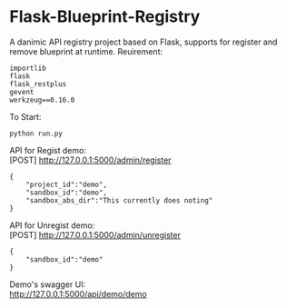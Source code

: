 # Flask-Blueprint-Registry
A danimic API registry project based on Flask, supports for register and remove blueprint at runtime.
Reuirement:  
```
importlib
flask
flask_restplus
gevent
werkzeug==0.16.0
```
To Start:
```
python run.py
```

API for Regist  demo:  
[POST] http://127.0.0.1:5000/admin/register  
```
{
    "project_id":"demo",
    "sandbox_id":"demo",
    "sandbox_abs_dir":"This currently does noting"
}
```
API for Unregist demo:  
[POST] http://127.0.0.1:5000/admin/unregister  
```
{
    "sandbox_id":"demo"
}
```
Demo's swagger UI:  
http://127.0.0.1:5000/api/demo/demo
